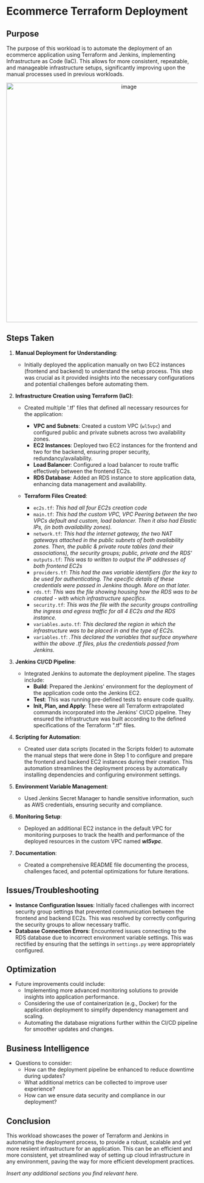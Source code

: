 # Ecommerce Terraform Deployment

## Purpose
The purpose of this workload is to automate the deployment of an ecommerce application using Terraform and Jenkins, implementing Infrastructure as Code (IaC). This allows for more consistent, repeatable, and manageable infrastructure setups, significantly improving upon the manual processes used in previous workloads.

<div align="center">
	<img width="630" alt="image" src="https://github.com/user-attachments/assets/123fecb7-21a3-41b1-a74d-a5d6c93ab550">
</div>

## Steps Taken

1. **Manual Deployment for Understanding**:
   - Initially deployed the application manually on two EC2 instances (frontend and backend) to understand the setup process. This step was crucial as it provided insights into the necessary configurations and potential challenges before automating them.

2. **Infrastructure Creation using Terraform (IaC)**:
   - Created multiple '.tf' files that defined all necessary resources for the application:
     - **VPC and Subnets**: Created a custom VPC (`wl5vpc`) and configured public and private subnets across two availability zones.
     - **EC2 Instances**: Deployed two EC2 instances for the frontend and two for the backend, ensuring proper security, redundancy/availability.
     - **Load Balancer**: Configured a load balancer to route traffic effectively between the frontend EC2s.
     - **RDS Database**: Added an RDS instance to store application data, enhancing data management and availability.

   - **Terraform Files Created**:
     - `ec2s.tf`: *This had all four EC2s creation code*
     - `main.tf`: *This had the custom VPC, VPC Peering between the two VPCs default and custom, load balancer. Then it also had Elastic IPs, (in both
       availability zones).*
     - `network.tf`: *This had the internet gateway, the two NAT gateways attached in the public subnets of both availability zones. Then, the
	public & private route tables (and their associations), the security groups; public, private and the RDS'*
     - `outputs.tf`: *This was to written to output the IP addresses of both frontend EC2s*
     - `providers.tf`: *This had the aws variable identifiers (for the key to be used for authenticating. The epecific details of these credentials 
	were passed in Jenkins though. More on that later.*
     - `rds.tf`: *This was the file showing housing how the RDS was to be created - with which infrastructure specifics.*
     - `security.tf`: *This was the file with the security groups controlling the ingress and egress traffic for all 4 EC2s and the RDS instance.*
     - `variables.auto.tf`: *This declared the region in which the infrastructure was to be placed in and the type of EC2s.*
     - `variables.tf`: *.This declared the variables that surface anywhere within the above .tf files, plus the credentials passed from Jenkins.*

3. **Jenkins CI/CD Pipeline**:
   - Integrated Jenkins to automate the deployment pipeline. The stages include:
     - **Build**: Prepared the Jenkins' environment for the deployment of the application code onto the Jenkins EC2.
     - **Test**: This was running pre-defined tests to ensure code quality.
     - **Init, Plan, and Apply**: These were all Terraform extrapolated commands incorporated into the Jenkins' CI/CD pipeline. They ensured the 		infrastructure was built according to the defined specifications of the Terraform ".tf" files.

4. **Scripting for Automation**:
   - Created user data scripts (located in the Scripts folder) to automate the manual steps that were done in Step 1 to configure and prepare the
     frontend and backend EC2 instances during their creation. This automation streamlines the deployment process by automatically installing
     dependencies and configuring environment settings.

5. **Environment Variable Management**:
   - Used Jenkins Secret Manager to handle sensitive information, such as AWS credentials, ensuring security and compliance.

6. **Monitoring Setup**:
   - Deployed an additional EC2 instance in the default VPC for monitoring purposes to track the health and performance of the deployed resources in the custom VPC named _**wl5vpc**_.

7. **Documentation**:
   - Created a comprehensive README file documenting the process, challenges faced, and potential optimizations for future iterations.

## Issues/Troubleshooting
- **Instance Configuration Issues**: Initially faced challenges with incorrect security group settings that prevented communication between the frontend and backend EC2s. This was resolved by correctly configuring the security groups to allow necessary traffic.
- **Database Connection Errors**: Encountered issues connecting to the RDS database due to incorrect environment variable settings. This was rectified by ensuring that the settings in `settings.py` were appropriately configured.

## Optimization
- Future improvements could include:
  - Implementing more advanced monitoring solutions to provide insights into application performance.
  - Considering the use of containerization (e.g., Docker) for the application deployment to simplify dependency management and scaling.
  - Automating the database migrations further within the CI/CD pipeline for smoother updates and changes.

## Business Intelligence
- Questions to consider:
  - How can the deployment pipeline be enhanced to reduce downtime during updates?
  - What additional metrics can be collected to improve user experience?
  - How can we ensure data security and compliance in our deployment?

## Conclusion
This workload showcases the power of Terraform and Jenkins in automating the deployment process, to provide a robust, scalable and yet more resiient infrastructure for an application. This can be an efficient and more consistent, yet streamlined way of setting up cloud infrastructure in any environment, paving the way for more efficient development practices.

*Insert any additional sections you find relevant here.*
